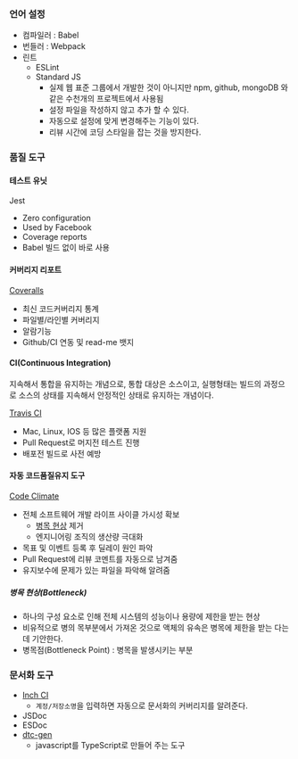 ### 언어 설정
- 컴파일러 : Babel
- 번들러 : Webpack
- 린트
  - ESLint
  - Standard JS
    - 실제 웹 표준 그룹에서 개발한 것이 아니지만 npm, github, mongoDB 와 같은 수천개의 프로젝트에서 사용됨
    - 설정 파일을 작성하지 않고 추가 할 수 있다.
    - 자동으로 설정에 맞게 변경해주는 기능이 있다.
    - 리뷰 시간에 코딩 스타일을 잡는 것을 방지한다.

### 품질 도구
#### 테스트 유닛
Jest
- Zero configuration
- Used by Facebook
- Coverage reports
- Babel 빌드 없이 바로 사용

#### 커버리지 리포트
[Coveralls](https://coveralls.io/)
  - 최신 코드커버리지 통계
  - 파일별/라인별 커버리지
  - 알람기능
  - Github/CI 연동 및 read-me 뱃지

#### CI(Continuous Integration)
지속해서 통합을 유지하는 개념으로, 통합 대상은 소스이고, 실행형태는 빌드의 과정으로 소스의 상태를 지속해서 안정적인 상태로 유지하는 개념이다.

[Travis CI](https://travis-ci.org/)
  - Mac, Linux, IOS 등 많은 플랫폼 지원
  - Pull Request로 머지전 테스트 진행
  - 배포전 빌드로 사전 예방

#### 자동 코드품질유지 도구
[Code Climate](https://codeclimate.com/)
- 전체 소프트웨어 개발 라이프 사이클 가시성 확보
  - [병목 현상](#병목-현상) 제거
  - 엔지니어링 조직의 생산량 극대화
- 목표 및 이벤트 등록 후 딜레이 원인 파악
- Pull Request에 리뷰 코멘트를 자동으로 남겨줌
- 유지보수에 문제가 있는 파일을 파악해 알려줌

##### 병목 현상(Bottleneck)
- 하나의 구성 요소로 인해 전체 시스템의 성능이나 용량에 제한을 받는 현상
- 비유적으로 병의 목부분에서 가져온 것으로 액체의 유속은 병목에 제한을 받는 다는 데 기안한다.
- 병목점(Bottleneck Point) : 병목을 발생시키는 부분

### 문서화 도구
- [Inch CI](https://inch-ci.org/)
  - `계정/저장소명`을 입력하면 자동으로 문서화의 커버리지를 알려준다.
- JSDoc
- ESDoc
- [dtc-gen](https://www.npmjs.com/package/dts-gen)
  - javascript를 TypeScript로 만들어 주는 도구
